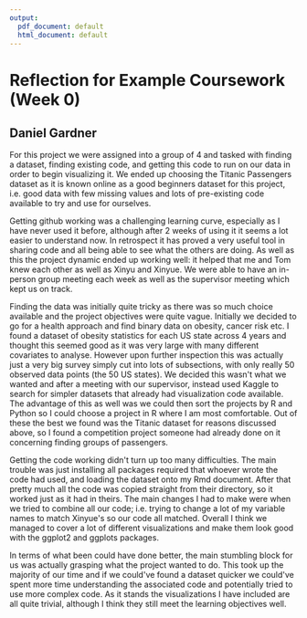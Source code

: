 ```yaml
---
output:
  pdf_document: default
  html_document: default
---
```

# Reflection for Example Coursework (Week 0)

## Daniel Gardner

For this project we were assigned into a group of 4 and tasked with finding a dataset, finding existing code, and getting this code to run on our data in order to begin visualizing it. We ended up choosing the Titanic Passengers dataset as it is known online as a good beginners dataset for this project, i.e. good data with few missing values and lots of pre-existing code available to try and use for ourselves.

Getting github working was a challenging learning curve, especially as I have never used it before, although after 2 weeks of using it it seems a lot easier to understand now. In retrospect it has proved a very useful tool in sharing code and all being able to see what the others are doing. As well as this the project dynamic ended up working well: it helped that me and Tom knew each other as well as Xinyu and Xinyue. We were able to have an in-person group meeting each week as well as the supervisor meeting which kept us on track. 

Finding the data was initially quite tricky as there was so much choice available and the project objectives were quite vague. Initially we decided to go for a health approach and find binary data on obesity, cancer risk etc. I found a dataset of obesity statistics for each US state across 4 years and thought this seemed good as it was very large with many different covariates to analyse. However upon further inspection this was actually just a very big survey simply cut into lots of subsections, with only really 50 observed data points (the 50 US states). We decided this wasn't what we wanted and after a meeting with our supervisor, instead used Kaggle to search for simpler datasets that already had visualization code available. The advantage of this as well was we could then sort the projects by R and Python so I could choose a project in R where I am most comfortable. Out of these the best we found was the Titanic dataset for reasons discussed above, so I found a competition project someone had already done on it concerning finding groups of passengers.

Getting the code working didn't turn up too many difficulties. The main trouble was just installing all packages required that whoever wrote the code had used, and loading the dataset onto my Rmd document. After that pretty much all the code was copied straight from their directory, so it worked just as it had in theirs. The main changes I had to make were when we tried to combine all our code; i.e. trying to change a lot of my variable names to match Xinyue's so our code all matched. Overall I think we managed to cover a lot of different visualizations and make them look good with the ggplot2 and ggplots packages.

In terms of what been could have done better, the main stumbling block for us was actually grasping what the project wanted to do. This took up the majority of our time and if we could've found a dataset quicker we could've spent more time understanding the associated code and potentially tried to use more complex code. As it stands the visualizations I have included are all quite trivial, although I think they still meet the learning objectives well.
